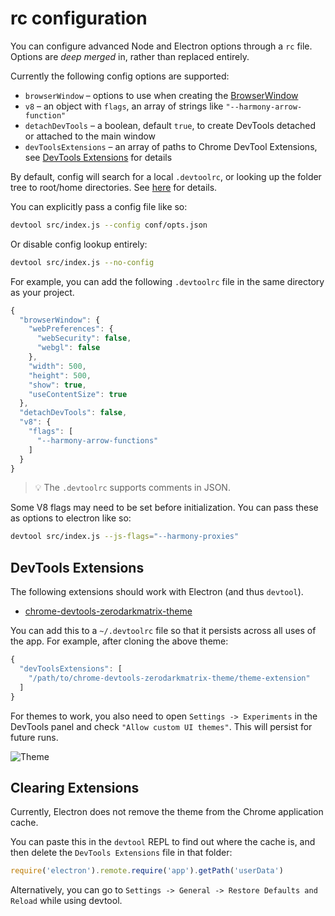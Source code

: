 # rc configuration

You can configure advanced Node and Electron options through a `rc` file. Options are *deep merged* in, rather than replaced entirely.

Currently the following config options are supported:

- `browserWindow` – options to use when creating the [BrowserWindow](https://github.com/atom/electron/blob/master/docs/api/browser-window.md)
- `v8` – an object with `flags`, an array of strings like `"--harmony-arrow-function"`
- `detachDevTools` – a boolean, default `true`, to create DevTools detached or attached to the main window
- `devToolsExtensions` – an array of paths to Chrome DevTool Extensions, see [DevTools Extensions](devtools-extensions) for details

By default, config will search for a local `.devtoolrc`, or looking up the folder tree to root/home directories. See [here](https://github.com/dominictarr/rc#standards) for details.

You can explicitly pass a config file like so:

```sh
devtool src/index.js --config conf/opts.json
```

Or disable config lookup entirely:

```sh
devtool src/index.js --no-config
```

For example, you can add the following `.devtoolrc` file in the same directory as your project.

```js
{
  "browserWindow": {
    "webPreferences": {
      "webSecurity": false,
      "webgl": false
    },
    "width": 500,
    "height": 500,
    "show": true,
    "useContentSize": true
  },
  "detachDevTools": false,
  "v8": {
    "flags": [
      "--harmony-arrow-functions"
    ]
  }
}
```

> :bulb: The `.devtoolrc` supports comments in JSON.

Some V8 flags may need to be set before initialization. You can pass these as options to electron like so:

```sh
devtool src/index.js --js-flags="--harmony-proxies"
```

## DevTools Extensions

The following extensions should work with Electron (and thus `devtool`).

- [chrome-devtools-zerodarkmatrix-theme](https://github.com/mauricecruz/chrome-devtools-zerodarkmatrix-theme)

You can add this to a `~/.devtoolrc` file so that it persists across all uses of the app. For example, after cloning the above theme:

```js
{
  "devToolsExtensions": [
    "/path/to/chrome-devtools-zerodarkmatrix-theme/theme-extension"
  ]
}
```

For themes to work, you also need to open `Settings -> Experiments` in the DevTools panel and check `"Allow custom UI themes"`. This will persist for future runs.

![Theme](http://i.imgur.com/nXWan6H.png)

## Clearing Extensions

Currently, Electron does not remove the theme from the Chrome application cache.

You can paste this in the `devtool` REPL to find out where the cache is, and then delete the `DevTools Extensions` file in that folder:

```js
require('electron').remote.require('app').getPath('userData')
```

Alternatively, you can go to `Settings -> General -> Restore Defaults and Reload` while using devtool.